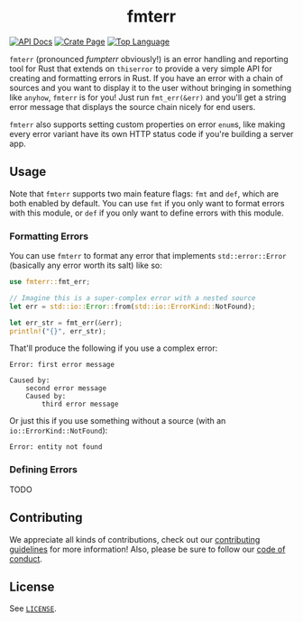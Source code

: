 <h1 align="center">fmterr</h1>

[![API Docs](https://img.shields.io/docsrs/fmterr?label=API%20Docs&style=for-the-badge)](https://docs.rs/fmterr)
[![Crate Page](https://img.shields.io/crates/v/fmterr?style=for-the-badge)](https://crates.io/crates/fmterr)
[![Top Language](https://img.shields.io/github/languages/top/arctic-hen7/fmterr?style=for-the-badge)]()

`fmterr` (pronounced _fumpterr_ obviously!) is an error handling and reporting tool for Rust that extends on `thiserror` to provide a very simple API for creating and formatting errors in Rust. If you have an error with a chain of sources and you want to display it to the user without bringing in something like `anyhow`, `fmterr` is for you! Just run `fmt_err(&err)` and you'll get a string error message that displays the source chain nicely for end users.

`fmterr` also supports setting custom properties on error `enum`s, like making every error variant have its own HTTP status code if you're building a server app.

## Usage

Note that `fmterr` supports two main feature flags: `fmt` and `def`, which are both enabled by default. You can use `fmt` if you only want to format errors with this module, or `def` if you only want to define errors with this module.

### Formatting Errors

You can use `fmterr` to format any error that implements `std::error::Error` (basically any error worth its salt) like so:

```rust
use fmterr::fmt_err;

// Imagine this is a super-complex error with a nested source
let err = std::io::Error::from(std::io::ErrorKind::NotFound);

let err_str = fmt_err(&err);
println!("{}", err_str);
```

That'll produce the following if you use a complex error:

```
Error: first error message

Caused by:
    second error message
    Caused by:
        third error message
```

Or just this if you use something without a source (with an `io::ErrorKind::NotFound`):

```
Error: entity not found
```

### Defining Errors

TODO

## Contributing

We appreciate all kinds of contributions, check out our [contributing guidelines](./CONTRIBUTING.md) for more information! Also, please be sure to follow our [code of conduct](./CODE_OF_CONDUCT.md).

## License

See [`LICENSE`](./LICENSE).
